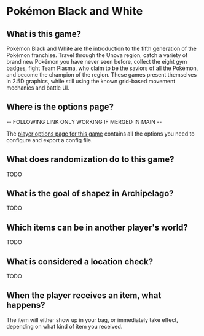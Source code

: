 # Pokémon Black and White

## What is this game?

Pokémon Black and White are the introduction to the fifth generation of the Pokémon franchise. 
Travel through the Unova region, catch a variety of brand new Pokémon you have never seen before, 
collect the eight gym badges, fight Team Plasma, who claim to be the saviors of all the Pokémon, 
and become the champion of the region.
These games present themselves in 2.5D graphics, 
while still using the known grid-based movement mechanics and battle UI. 

## Where is the options page?

-- FOLLOWING LINK ONLY WORKING IF MERGED IN MAIN --

The [player options page for this game](../player-options) contains all the options you need to configure
and export a config file.

## What does randomization do to this game?

TODO

## What is the goal of shapez in Archipelago?

TODO

## Which items can be in another player's world?

TODO

## What is considered a location check?

TODO

## When the player receives an item, what happens?

The item will either show up in your bag, or immediately take effect, depending on what kind of item you received.
